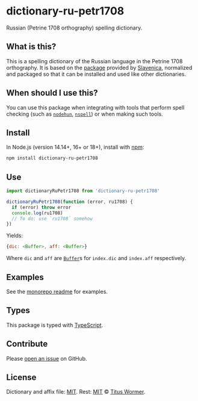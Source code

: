 # dictionary-ru-petr1708

Russian (Petrine 1708 orthography) spelling dictionary.

## What is this?

This is a spelling dictionary of the Russian language in the Petrine 1708 orthography.
It is based on the [package](http://slavenica.com/za/?za=ru-petr1708-hunspell-3.1.tar.bz2) provided by [Slavenica](http://slavenica.com),
normalized and packaged so that it can be installed and used like other dictionaries.

## When should I use this?

You can use this package when integrating with tools that perform spell checking
(such as [`nodehun`][nodehun], [`nspell`][nspell]) or when making such tools.

## Install

In Node.js (version 14.14+, 16+ or 18+), install with [npm]:

```sh
npm install dictionary-ru-petr1708
```

## Use

```js
import dictionaryRuPetr1708 from 'dictionary-ru-petr1708'

dictionaryRuPetr1708(function (error, ru1708) {
  if (error) throw error
  console.log(ru1708)
  // To do: use `ru1708` somehow
})
```

Yields:

```js
{dic: <Buffer>, aff: <Buffer>}
```

Where `dic` and `aff` are [`Buffer`][buffer]s for `index.dic` and `index.aff`
respectively.

## Examples

See the [monorepo readme][dictionaries] for examples.

## Types

This package is typed with [TypeScript][].

## Contribute

Please [open an issue](https://github.com/noomorph/dictionary-ru-petr1708/issues/new) on GitHub.

## License

Dictionary and affix file: [MIT](https://github.com/noomorph/dictionary-ru-petr1708/blob/main/LICENSE).
Rest: [MIT][] © [Titus Wormer][home].

[hunspell]: https://hunspell.github.io

[nodehun]: https://github.com/nathanjsweet/nodehun

[nspell]: https://github.com/wooorm/nspell

[macos]: https://github.com/wooorm/dictionaries#example-use-with-macos

[npm]: https://docs.npmjs.com/cli/install

[dictionaries]: https://github.com/wooorm/dictionaries

[mit]: https://github.com/wooorm/dictionaries/blob/main/license

[buffer]: https://nodejs.org/api/buffer.html#buffer_buffer

[home]: https://wooorm.com

[typescript]: https://www.typescriptlang.org
